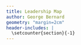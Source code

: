 ```yaml
---
title: Leadership Map
author: George Bernard
geometry: "margin=2cm"
header-includes: |
  \setcounter{section}{-1}
---
```

